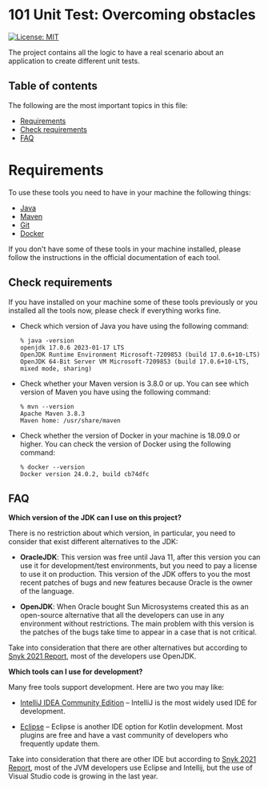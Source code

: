 # 101 Unit Test: Overcoming obstacles

[![License: MIT](https://img.shields.io/badge/License-MIT-yellow.svg)](https://opensource.org/licenses/MIT)

The project contains all the logic to have a real scenario about an application to create different unit tests.

## Table of contents

The following are the most important topics in this file:
- [Requirements](#Requirements)
- [Check requirements](#check-requirements)
- [FAQ](#faq)

# Requirements

To use these tools you need to have in your machine the following things:
- [Java](http://jdk.java.net/)
- [Maven](https://maven.apache.org/)
- [Git](https://git-scm.com/)
- [Docker](https://www.docker.com/)

If you don't have some of these tools in your machine installed, please follow the instructions in the official documentation of each tool.

## Check requirements

If you have installed on your machine some of these tools previously or you installed all the tools now, please check if everything works fine.
- Check which version of Java you have using the following command:
   ````
   % java -version
  openjdk 17.0.6 2023-01-17 LTS
  OpenJDK Runtime Environment Microsoft-7209853 (build 17.0.6+10-LTS)
  OpenJDK 64-Bit Server VM Microsoft-7209853 (build 17.0.6+10-LTS, mixed mode, sharing)

   ````
- Check whether your Maven version is 3.8.0 or up. You can see which version of Maven you have using the following command:
   ````
   % mvn --version
   Apache Maven 3.8.3
   Maven home: /usr/share/maven
   ````
- Check whether the version of Docker in your machine is 18.09.0 or higher. You can check the version of Docker using the following command:

   ````
   % docker --version
  Docker version 24.0.2, build cb74dfc
   ````

## FAQ

**Which version of the JDK can I use on this project?**

There is no restriction about which version, in particular, you need to consider that exist different alternatives to the JDK:
* **OracleJDK**: This version was free until Java 11, after this version you can use it for development/test environments, but you need to pay a license to use it on production. This version of the JDK offers to you the most recent patches of bugs and new features because Oracle is the owner of the language.


* **OpenJDK**: When Oracle bought Sun Microsystems created this as an open-source alternative that all the developers can use in any environment without restrictions. The main problem with this version is the patches of the bugs take time to appear in a case that is not critical.


Take into consideration that there are other alternatives but according to [Snyk 2021 Report](https://res.cloudinary.com/snyk/image/upload/v1623860216/reports/jvm-ecosystem-report-2021.pdf), most of the developers use OpenJDK.


**Which tools can I use for development?**

Many free tools support development. Here are two you may like:
- [IntelliJ IDEA Community Edition](https://www.jetbrains.com/idea/) – IntelliJ is the most widely used IDE for  development.


- [Eclipse](https://www.eclipse.org/downloads/) – Eclipse is another IDE option for Kotlin development. Most plugins are free and have a vast community of developers who frequently update them.

Take into consideration that there are other IDE but according to [Snyk 2021 Report](https://res.cloudinary.com/snyk/image/upload/v1623860216/reports/jvm-ecosystem-report-2021.pdf), most of the JVM developers use Eclipse and Intellij, but the use of Visual Studio code is growing in the last year.


